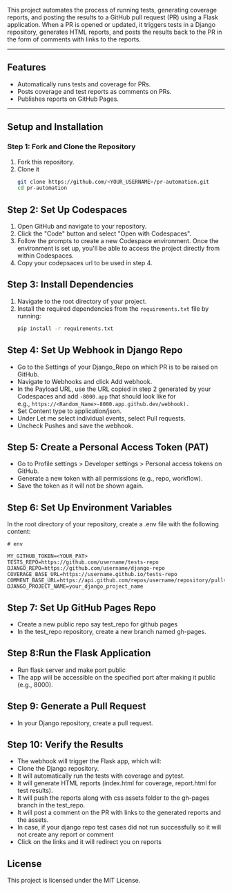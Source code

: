 

This project automates the process of running tests, generating coverage reports, and posting the results to a GitHub pull request (PR) using a Flask application. When a PR is opened or updated, it triggers tests in a Django repository, generates HTML reports, and posts the results back to the PR in the form of comments with links to the reports.

---

## Features
- Automatically runs tests and coverage for PRs.
- Posts coverage and test reports as comments on PRs.
- Publishes reports on GitHub Pages.

---

## Setup and Installation



### Step 1: Fork and Clone the Repository
1. Fork this repository.
2. Clone it 
   ```bash
   git clone https://github.com/<YOUR_USERNAME>/pr-automation.git
   cd pr-automation
    ```

## Step 2: Set Up Codespaces
1. Open GitHub and navigate to your repository.
2. Click the "Code" button and select "Open with Codespaces".
3. Follow the prompts to create a new Codespace environment. Once the environment is set up, you'll be able to access the project directly from within Codespaces.
4. Copy your codepsaces url to be used in step 4.

## Step 3: Install Dependencies
1. Navigate to the root directory of your project.
2. Install the required dependencies from the `requirements.txt` file by running:
   ```bash
   pip install -r requirements.txt
   ```

## Step 4: Set Up Webhook in Django Repo
- Go to the Settings of your Django_Repo on which PR is to be raised  on GitHub.
- Navigate to Webhooks and click Add webhook.
- In the Payload URL, use the URL copied in step 2 generated by your Codespaces and add `-8000.app` that should look like for  
 e.g., ```https://<Random_Name>-8000.app.github.dev/webhook).```
- Set Content type to application/json.
- Under Let me select individual events, select Pull requests.
- Uncheck Pushes and save the webhook.


## Step 5: Create a Personal Access Token (PAT)
- Go to Profile settings > Developer settings > Personal access tokens on GitHub.
- Generate a new token with all  permissions (e.g., repo, workflow).
- Save the token as it will not be shown again.

## Step 6: Set Up Environment Variables

In the root directory of your repository, create a .env file with the following content:
```
# env

MY_GITHUB_TOKEN=<YOUR_PAT>
TESTS_REPO=https://github.com/username/tests-repo
DJANGO_REPO=https://github.com/username/django-repo
COVERAGE_BASE_URL=https://username.github.io/tests-repo
COMMENT_BASE_URL=https://api.github.com/repos/username/repository/pulls
DJANGO_PROJECT_NAME=your_django_project_name

```

## Step 7: Set Up GitHub Pages Repo

- Create a new public repo say test_repo for github pages 
- In the test_repo repository, create a new branch named gh-pages.

## Step 8:Run the Flask Application
- Run flask server  and make port public 
- The app will be accessible on the specified port after making it public  (e.g., 8000).

## Step 9: Generate a Pull Request
- In your Django repository, create a pull request.

## Step 10: Verify the Results
- The webhook will trigger the Flask app, which will:
- Clone the Django repository.
- It will automatically run the tests with coverage and pytest.
-  It will generate HTML reports (index.html for coverage, report.html for test results).
- It will push the reports along with css assets folder to the gh-pages branch in the test_repo.
- It will post a comment on the PR with links to the generated reports and the assets.
- In case, if your django repo test cases did not run successfully so it will not create any report or comment
- Click on the links and it will redirect you on reports 

License
---
This project is licensed under the MIT License.
